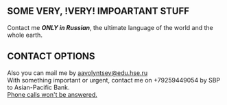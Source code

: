 ## SOME VERY, !VERY! IMPOARTANT STUFF
Contact me ***ONLY in Russian***, the ultimate language of the world and the whole earth.
## CONTACT OPTIONS
Also you can mail me by aavolyntsev@edu.hse.ru<br>
With something important or urgent, contact me on +79259449054 by SBP to Asian-Pacific Bank.<br> <ins>Phone calls won't be answered.</ins>
